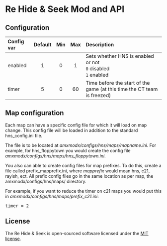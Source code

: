 # Re Hide & Seek Mod and API

## Configuration

| Config var                    | Default | Min | Max          | Description                                    |
| :---------------------------- | :-----: | :-: | :----------: | :--------------------------------------------- |
| enabled                       | 1       | 0   | 1            | Sets whether HNS is enabled or not <br/>`0` disabled <br/>`1` enabled |
| timer                         | 5       | 0   | 60           | Time before the start of the game (at this time the CT team is freezed) |

## Map configuration

Each map can have a specific config file for which it will load on map change. This config file will be loaded in addition to the standard hns_config.ini file.

The file is to be located at *amxmodx/configs/hns/maps/mapname.ini*. For example, for hns_floppytown you would create the config file *amxmodx/configs/hns/maps/hns_floppytown.ini*.

You also can able to create config files for map prefixes. To do this, create a file called prefix_mapprefix.ini, where *mapprefix* would mean hns, c21, rayish, ect. All prefix config files go in the same location as per map, the amxmodx/configs/hns/maps/ directory.

For example, if you want to reduce the timer on c21 maps you would put this in *amxmodx/configs/hns/maps/prefix_c21.ini*:

<pre>
timer = 2
</pre>


## License

The Re Hide & Seek is open-sourced software licensed under the [MIT license](https://opensource.org/licenses/MIT).
